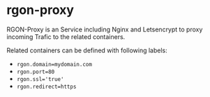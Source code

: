 # rgon-proxy

RGON-Proxy is an Service including Nginx and Letsencrypt to proxy incoming Trafic to the related containers.

Related containers can be defined with following labels:

- `rgon.domain=mydomain.com`
- `rgon.port=80`
- `rgon.ssl='true'`
- `rgon.redirect=https`
